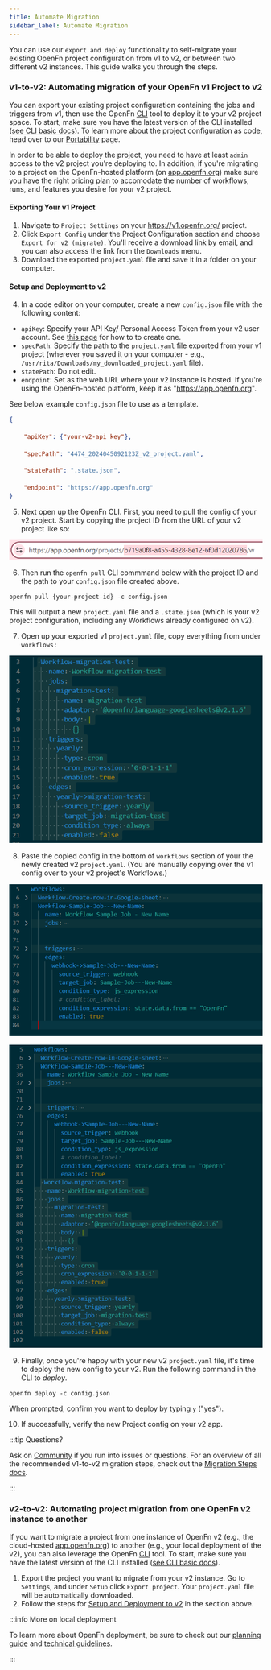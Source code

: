 ```yaml
---
title: Automate Migration
sidebar_label: Automate Migration
---
```


You can use our `export and deploy` functionality to self-migrate your existing
OpenFn project configuration from v1 to v2, or between two different v2
instances. This guide walks you through the steps.

### v1-to-v2: Automating migration of your OpenFn v1 Project to v2

You can export your existing project configuration containing the jobs and
triggers from v1, then use the OpenFn
[CLI](https://github.com/OpenFn/kit/tree/main/packages/cli) tool to deploy it to
your v2 project space. To start, make sure you have the latest version of the
CLI installed ([see CLI basic docs](../docs/build-for-developers/cli-intro.md)).
To learn more about the project configuration as code, head over to our
[Portability](../deploy/portability.md) page.

In order to be able to deploy the project, you need to have at least `admin`
access to the v2 project you're deploying to. In addition, if you're migrating
to a project on the OpenFn-hosted platform (on
[app.openfn.org](https://app.openfn.org)) make sure you have the right
[pricing plan](https://www.openfn.org/pricing) to accomodate the number of
workflows, runs, and features you desire for your v2 project.

#### Exporting Your v1 Project

1. Navigate to `Project Settings` on your https://v1.openfn.org/ project.
2. Click `Export Config` under the Project Configuration section and choose
   `Export for v2 (migrate)`. You'll receive a download link by email, and you
   can also access the link from the `Downloads` menu.
3. Download the exported `project.yaml` file and save it in a folder on your
   computer.

#### Setup and Deployment to v2

4. In a code editor on your computer, create a new `config.json` file with the following content:

- `apiKey`: Specify your API Key/ Personal Access Token from your v2 user
  account. See [this page](../manage-users/api-tokens.md) for how to to create
  one.
- `specPath`: Specify the path to the `project.yaml` file exported from your v1
  project (wherever you saved it on your computer - e.g.,
  `/usr/rita/Downloads/my_downloaded_project.yaml` file).
- `statePath`: Do not edit.
- `endpoint`: Set as the web URL where your v2 instance is hosted. If you're
  using the OpenFn-hosted platform, keep it as "https://app.openfn.org".

See below example `config.json` file to use as a template.

```json
{

    "apiKey": {"your-v2-api key"},

    "specPath": "4474_2024045092123Z_v2_project.yaml",

    "statePath": ".state.json",

    "endpoint": "https://app.openfn.org"
}

```

5. Next open up the OpenFn CLI. First, you need to pull the config of your v2
   project. Start by copying the project ID from the URL of your v2 project like
   so:

![Project ID](/img/projectid.png)

6. Then run the `openfn pull` CLI commmand below with the project ID and the
   path to your `config.json` file created above.

```
openfn pull {your-project-id} -c config.json
```

This will output a new `project.yaml` file and a `.state.json` (which is your v2
project configuration, including any Workflows already configured on v2).

7. Open up your exported v1 `project.yaml` file, copy everything from under
   `workflows:`

![Select Workflows](/img/select_workflow_to_add.png)

8. Paste the copied config in the bottom of `workflows` section of your the
   newly created v2 `project.yaml`. (You are manually copying over the v1 config
   over to your v2 project's Workflows.)

![Existing Workflows](/img/migration_existing-workflows.png)

![Workflows Added](/img/migration_workflow_pasted.png)

9. Finally, once you're happy with your new v2 `project.yaml` file, it's time to
   deploy the new config to your v2. Run the following command in the CLI to
   _deploy_.

```
openfn deploy -c config.json
```

When prompted, confirm you want to deploy by typing `y` ("yes").

10. If successfully, verify the new Project config on your v2 app.

:::tip Questions?

Ask on [Community](https://community.openfn.org) if you run into issues or
questions. For an overview of all the recommended v1-to-v2 migration steps,
check out the [Migration Steps docs](../migration/migration-steps.md).

:::

### v2-to-v2: Automating project migration from one OpenFn v2 instance to another

If you want to migrate a project from one instance of OpenFn v2 (e.g., the
cloud-hosted [app.openfn.org](https://app.openfn.org)) to another (e.g., your
local deployment of the v2), you can also leverage the OpenFn
[CLI](https://github.com/OpenFn/kit/tree/main/packages/cli) tool. To start, make
sure you have the latest version of the CLI installed
([see CLI basic docs](../docs/build-for-developers/cli-intro.md)).

1. Export the project you want to migrate from your v2 instance. Go to
   `Settings`, and under `Setup` click `Export project`. Your `project.yaml`
   file will be automatically downloaded.
2. Follow the steps for
   [Setup and Deployment to v2](../docs/migration/automated-migration#setup-and-deployment-to-v2)
   in the section above.

:::info More on local deployment

To learn more about OpenFn deployment, be sure to check out our
[planning guide](https://docs.openfn.org/documentation/deploy/options) and
[technical guidelines](https://docs.openfn.org/documentation/deploy/options#technical-guidelines).

:::
